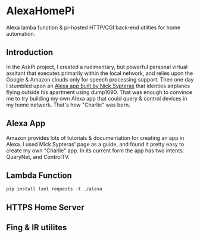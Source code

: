 # AlexaHomePi
Alexa lamba function &amp; pi-hosted HTTP/CGI back-end utilties for home automation.
## Introduction
In the AskPi project, I created a rudimentary, but powerful personal virtual assitant that executes primarily within the local network, and relies upon the Google & Amazon clouds only for speech processing support.  Then one day I stumbled upon an [Alexa app built by Nick Sypteras](https://www.nicksypteras.com/projects/teaching-alexa-to-spot-airplanes) that identies airplanes flying outside his apartment using dump1090.  That was enough to convince me to try building my own Alexa app that could query & control devices in my home network.  That's how "Charlie" was born.
## Alexa App
Amazon provides lots of tutorials & documentation for creating an app in Alexa.  I used Mick Sypteras' page as a guide, and found it pretty easy to create my own "Charlie" app.  In its current form the app has two intents: QueryNet, and ControlTV.
## Lambda Function
```
pip install lxml requests -t ./alexa
```
## HTTPS Home Server
## Fing & IR utilites

